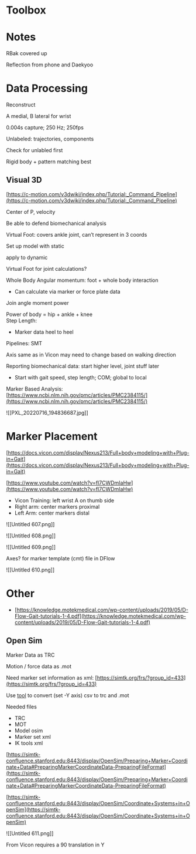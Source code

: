   

# Toolbox

  

# Notes

RBak covered up

Reflection from phone and Daekyoo

# Data Processing

Reconstruct

A medial, B lateral for wrist

0.004s capture; 250 Hz; 250fps

Unlabeled: trajectories, components

Check for unlabled first

Rigid body + pattern matching best

  

## Visual 3D

[https://c-motion.com/v3dwiki/index.php/Tutorial:_Command_Pipeline](https://c-motion.com/v3dwiki/index.php/Tutorial:_Command_Pipeline)

Center of P, velocity

  

Be able to defend biomechanical analysis

Virtual Foot: covers ankle joint, can’t represent in 3 coords

Set up model with static

apply to dynamic

Virtual Foot for joint calculations?

Whole Body Angular momentum: foot + whole body interaction

- Can calculate via marker or force plate data

Join angle moment power

Power of body = hip + ankle + knee  
Step Length:

- Marker data heel to heel

Pipelines: SMT

Axis same as in Vicon may need to change based on walking direction

Reporting biomechanical data: start higher level, joint stuff later

- Start with gait speed, step length; COM; global to local

  

  

Marker Based Analysis:[https://www.ncbi.nlm.nih.gov/pmc/articles/PMC2384115/](https://www.ncbi.nlm.nih.gov/pmc/articles/PMC2384115/)

  

![[PXL_20220716_194836687.jpg]]

# Marker Placement

[https://docs.vicon.com/display/Nexus213/Full+body+modeling+with+Plug-in+Gait](https://docs.vicon.com/display/Nexus213/Full+body+modeling+with+Plug-in+Gait)

[https://www.youtube.com/watch?v=fl7CWDmIaHw](https://www.youtube.com/watch?v=fl7CWDmIaHw)

- Vicon Training: left wrist A on thumb side
- Right arm: center markers proximal
- Left Arm: center markers distal

![[Untitled 607.png]]

  

![[Untitled 608.png]]

  

![[Untitled 609.png]]

  

Axes? for marker template (cmt) file in DFlow

![[Untitled 610.png]]

# Other

- [https://knowledge.motekmedical.com/wp-content/uploads/2019/05/D-Flow-Gait-tutorials-1-4.pdf](https://knowledge.motekmedical.com/wp-content/uploads/2019/05/D-Flow-Gait-tutorials-1-4.pdf)

  

  

## Open Sim

Marker Data as TRC

Motion / force data as .mot

Need marker set information as xml: [https://simtk.org/frs/?group_id=433](https://simtk.org/frs/?group_id=433)

  

Use [tool](https://simtk.org/frs/download_confirm.php/file/3060/Lee-Son%20Toolbox%201.5.1.exe?group_id=670) to convert (set -Y axis) csv to trc and .mot

  

Needed files

- TRC
- MOT
- Model osim
- Marker set xml
- IK tools xml

[https://simtk-confluence.stanford.edu:8443/display/OpenSim/Preparing+Marker+Coordinate+Data#PreparingMarkerCoordinateData-PreparingFileFormat](https://simtk-confluence.stanford.edu:8443/display/OpenSim/Preparing+Marker+Coordinate+Data#PreparingMarkerCoordinateData-PreparingFileFormat)

[https://simtk-confluence.stanford.edu:8443/display/OpenSim/Coordinate+Systems+in+OpenSim](https://simtk-confluence.stanford.edu:8443/display/OpenSim/Coordinate+Systems+in+OpenSim)

![[Untitled 611.png]]

From Vicon requires a 90 translation in Y